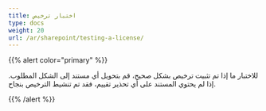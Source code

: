 ```yaml
---
title: اختبار ترخيص
type: docs
weight: 20
url: /ar/sharepoint/testing-a-license/
---
```


{{% alert color="primary" %}} 

للاختبار ما إذا تم تثبيت ترخيص بشكل صحيح، قم بتحويل أي مستند إلى الشكل المطلوب. إذا لم يحتوي المستند على أي تحذير تقييم، فقد تم تنشيط الترخيص بنجاح.

{{% /alert %}}
